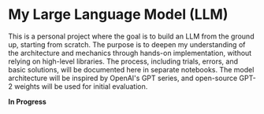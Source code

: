 # My Large Language Model (LLM)

This is a personal project where the goal is to build an LLM from the ground up, starting from scratch. The purpose is to deepen my understanding of the architecture and mechanics through hands-on implementation, without relying on high-level libraries. The process, including trials, errors, and basic solutions, will be documented here in separate notebooks. The model architecture will be inspired by OpenAI's GPT series, and open-source GPT-2 weights will be used for initial evaluation.

**In Progress**
